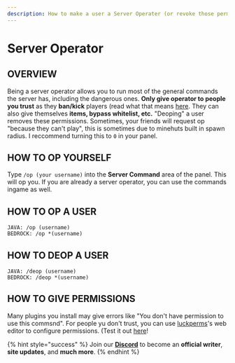 ```yaml
---
description: How to make a user a Server Operater (or revoke those permissions)!
---
```


# Server Operator

## OVERVIEW

Being a server operator allows you to run most of the general commands the server has, including the dangerous ones.
**Only give operator to people you trust** as they **ban/kick** players (read what that means [here](faq/ingame/moderation.md). They can also give themselves **items, bypass whitelist, etc.** "Deoping" a user removes these permissions. Sometimes, your friends will request op "because they can't play", this is sometimes due to minehuts built in spawn radius. I reccommend turning this to `0` in your panel. 

## HOW TO OP YOURSELF

Type `/op (your username)` into the **Server Command** area of the panel. This will op you. If you are already a server operator, you can use the commands ingame as well.

## HOW TO OP A USER

```
JAVA: /op (username)
BEDROCK: /op *(username)
```

## HOW TO DEOP A USER

```
JAVA: /deop (username)
BEDROCK: /deop *(username)
```

## HOW TO GIVE PERMISSIONS

Many plugins you install may give errors like "You don't have permission to use this commsnd". For people yu don't trust, you can use [luckperms](plugin/permission-plugins/lp)'s web editor to configure permissions. (Test it out [here](https://luckperms.net/editor/demo)!

{% hint style="success" %}
Join our **[Discord](https://discord.gg/TYhH5bK)** to become an **official writer**, **site updates**, and **much more**.
{% endhint %}

